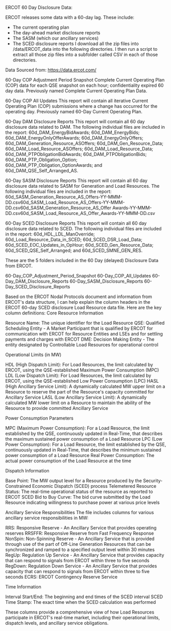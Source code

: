 
ERCOT 60 Day Disclosure Data:

ERCOT releases some data with a 60-day lag. These include:
- The current operating plan
- The day-ahead market disclosure reports
- The SASM (which our ancillary services)
- The SCED disclosure reports  I download all the zip files into /data/ERCOT_data into the following directories. I then run a script to extract all those zip files into a subfolder called CSV in each of those directories.


Data Sourced from: https://data.ercot.com/


60-Day COP Adjustment Period Snapshot 
Complete Current Operating Plan (COP) data for each QSE snapshot on each hour; confidentiality expired 60 day data. Previously named Complete Current Operating Plan Data.

60-Day COP All Updates
This report will contain all iterative Current Operating Plan (COP) submissions where a change has occurred for the operating day. Previously named 60-Day Current Operating Plan.

60-Day DAM Disclosure Reports 
This report will contain all 60 day disclosure data related to DAM. The following individual files are included in the report: 60d_DAM_EnergyBidAwards; 60d_DAM_EnergyBids; 60d_DAM_EnergyOnlyOfferAwards; 60d_DAM_EnergyOnlyOffers; 60d_DAM_Generation_Resource_ASOffers; 60d_DAM_Gen_Resource_Data; 60d_DAM_Load_Resource_ASOffers; 60d_DAM_Load_Resource_Data; 60d_DAM_PTPObligationBidAwards; 60d_DAM_PTPObligationBids; 60d_DAM_PTP_Obligation_Option; 60d_DAM_PTP_Obligation_OptionAwards; and 60d_DAM_QSE_Self_Arranged_AS.

60-Day SASM Disclosure Reports 
This report will contain all 60 day disclosure data related to SASM for Generation and Load Resources. The following individual files are included in the report: 60d_SASM_Generation_Resource_AS_Offers-YY-MMM-DD.csv60d_SASM_Load_Resource_AS_Offers-YY-MMM-DD.csv60d_SASM_Generation_Resource_AS_Offer Awards-YY-MMM-DD.csv60d_SASM_Load_Resource_AS_Offer_Awards-YY-MMM-DD.csv

60-Day SCED Disclosure Reports 
This report will contain all 60 day disclosure data related to SCED. The following individual files are included in the report: 60d_HDL_LDL_ManOverride; 60d_Load_Resource_Data_in_SCED; 60d_SCED_DSR_Load_Data; 60d_SCED_EOC_Updates_in_OpHour; 60d_SCED_Gen_Resource_Data; 60d_SCED_QSE_Self_Arranged; and 60d_SCED_SMNE_GEN_RES.


These are the 5 folders included in the 60 Day (delayed) Disclosure Data from ERCOT.

60-Day_COP_Adjustment_Period_Snapshot
60-Day_COP_All_Updates
60-Day_DAM_Disclosure_Reports
60-Day_SASM_Disclosure_Reports
60-Day_SCED_Disclosure_Reports



Based on the ERCOT Nodal Protocols document and information from ERCOT's data structure, I can help explain the column headers in the ERCOT 60-day SCED disclosure Load Resource data file. Here are the key column definitions:
Core Resource Information

Resource Name: The unique identifier for the Load Resource
QSE: Qualified Scheduling Entity - A Market Participant that is qualified by ERCOT for communication with ERCOT for Resource Entities and LSEs and for settling payments and charges with ERCOT
DME: Decision Making Entity - The entity designated by Controllable Load Resources for operational control

Operational Limits (in MW)

HDL (High Dispatch Limit): For Load Resources, the limit calculated by ERCOT, using the QSE-established Maximum Power Consumption (MPC)
LDL (Low Dispatch Limit): For Load Resources, the limit calculated by ERCOT, using the QSE-established Low Power Consumption (LPC)
HASL (High Ancillary Service Limit): A dynamically calculated MW upper limit on a Resource to reserve the part of the Resource's capacity committed for Ancillary Service
LASL (Low Ancillary Service Limit): A dynamically calculated MW lower limit on a Resource to maintain the ability of the Resource to provide committed Ancillary Service

Power Consumption Parameters

MPC (Maximum Power Consumption): For a Load Resource, the limit established by the QSE, continuously updated in Real-Time, that describes the maximum sustained power consumption of a Load Resource
LPC (Low Power Consumption): For a Load Resource, the limit established by the QSE, continuously updated in Real-Time, that describes the minimum sustained power consumption of a Load Resource
Real Power Consumption: The actual power consumption of the Load Resource at the time

Dispatch Information

Base Point: The MW output level for a Resource produced by the Security-Constrained Economic Dispatch (SCED) process
Telemetered Resource Status: The real-time operational status of the resource as reported to ERCOT
SCED Bid to Buy Curve: The bid curve submitted by the Load Resource indicating willingness to purchase power at various price levels

Ancillary Service Responsibilities
The file includes columns for various ancillary service responsibilities in MW:

RRS: Responsive Reserve - An Ancillary Service that provides operating reserves
RRSFFR: Responsive Reserve from Fast Frequency Response
NonSpin: Non-Spinning Reserve - An Ancillary Service that is provided through use of the part of Off-Line Generation Resources that can be synchronized and ramped to a specified output level within 30 minutes
RegUp: Regulation Up Service - An Ancillary Service that provides capacity that can respond to signals from ERCOT within three to five seconds
RegDown: Regulation Down Service - An Ancillary Service that provides capacity that can respond to signals from ERCOT within three to five seconds
ECRS: ERCOT Contingency Reserve Service

Time Information

Interval Start/End: The beginning and end times of the SCED interval
SCED Time Stamp: The exact time when the SCED calculation was performed

These columns provide a comprehensive view of how Load Resources participate in ERCOT's real-time market, including their operational limits, dispatch levels, and ancillary service obligations.